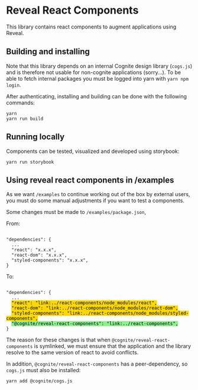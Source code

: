 # Reveal React Components
This library contains react components to augment applications using Reveal.

## Building and installing
Note that this library depends on an internal Cognite design library (`cogs.js`) and is therefore not usable for non-cognite applications (sorry...). 
To be able to fetch internal packages you must be logged into yarn with `yarn npm login`.

After authenticating, installing and building can be done with the following commands:

```
yarn
yarn run build
```

## Running locally
Components can be tested, visualized and developed using storybook:
```
yarn run storybook
```


## Using reveal react components in /examples
As we want `/examples` to continue working out of the box by external users, you must do some manual adjustments if you want to test a components.

Some changes must be made to `/examples/package.json`,

From:
<pre><code>
"dependencies": {
  ...
  "react": "x.x.x",
  "react-dom": "x.x.x",
  "styled-components": "x.x.x",
}
</code></pre>

To:
<pre><code>
"dependencies": {
  ...
  <mark style="background-color: Gold;">"react": "link:../react-components/node_modules/react",</mark>
  <mark style="background-color: Gold;">"react-dom": "link:../react-components/node_modules/react-dom",</mark>
  <mark style="background-color: Gold;">"styled-components": "link:../react-components/node_modules/styled-components",</mark>
  <mark style="background-color: LightGreen;">"@cognite/reveal-react-components": "link:../react-components",</mark>
}
</code></pre>

The reason for these changes is that when `@cognite/reveal-react-components` is symlinked, we must ensure that the application and the library resolve to the same version of react to avoid conflicts.

In addition, `@cognite/reveal-react-components` has a peer-dependency, so `cogs.js` must also be installed:

```
yarn add @cognite/cogs.js
```
